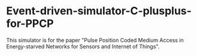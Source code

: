 # Event-driven-simulator-C-plusplus-for-PPCP
This simulator is for the paper "Pulse Position Coded Medium Access in Energy-starved Networks for Sensors and Internet of Things".
